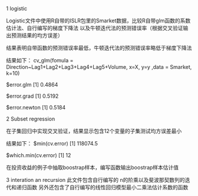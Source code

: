 1  logistic

Logistic文件中使用R自带的ISLR包里的Smarket数据，比较R自带glm函数的系数估计法、自行编写的梯度下降法
以及牛顿迭代法的预测错误率（根据交叉验证输出预测结果的均方误差）

结果表明自带函数的预测错误率最低，牛顿迭代法的预测错误率略低于梯度下降法


结果如下：
cv_glm(fomula = Direction~Lag1+Lag2+Lag3+Lag4+Lag5+Volume, x=X, y=y ,data = Smarket, k=10)

$error.glm
[1] 0.4864

$error.grad
[1] 0.5192

$error.newton
[1] 0.5184


2   Subset regression

在子集回归中实现交叉验证，结果显示包含12个变量的子集测试均方误差最小

结果如下：
$min(cv.error)
[1] 118074.5

$which.min(cv.error)
[1] 12

在投资收益的例子中抽取boostrap样本，编写函数输出boostrap样本估计值


3   interation an recursion
此文件包含自行编写的 n的阶乘以及斐波那契数列的迭代和递归函数
另外还包含了自行编写的线性回归模型最小二乘法估计系数的函数




